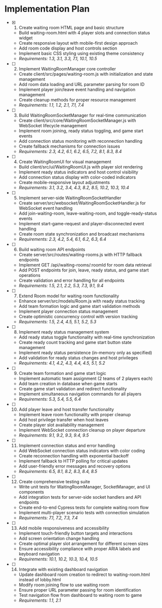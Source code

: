 # Implementation Plan

- [x] 1. Create waiting room HTML page and basic structure





  - Build waiting-room.html with 4 player slots and connection status widget
  - Create responsive layout with mobile-first design approach
  - Add room code display and host controls section
  - Implement basic CSS styling using existing theme consistency
  - _Requirements: 1.3, 3.1, 3.3, 7.1, 10.1, 10.5_

- [ ] 2. Implement WaitingRoomManager core controller
  - Create client/src/pages/waiting-room.js with initialization and state management
  - Add room data loading and URL parameter parsing for room ID
  - Implement player join/leave event handling and navigation management
  - Create cleanup methods for proper resource management
  - _Requirements: 1.1, 1.2, 2.1, 7.1, 7.4_

- [ ] 3. Build WaitingRoomSocketManager for real-time communication
  - Create client/src/core/WaitingRoomSocketManager.js with WebSocket lifecycle management
  - Implement room joining, ready status toggling, and game start events
  - Add connection status monitoring with reconnection handling
  - Create fallback mechanisms for connection issues
  - _Requirements: 2.3, 4.2, 6.1, 6.2, 6.5, 7.2, 8.1, 8.3, 8.4_

- [ ] 4. Create WaitingRoomUI for visual management
  - Build client/src/ui/WaitingRoomUI.js with player slot rendering
  - Implement ready status indicators and host control visibility
  - Add connection status display with color-coded indicators
  - Create mobile-responsive layout adjustments
  - _Requirements: 3.1, 3.2, 3.4, 4.3, 8.2, 8.5, 10.2, 10.3, 10.4_

- [ ] 5. Implement server-side WaitingRoomSocketHandler
  - Create server/src/websocket/WaitingRoomSocketHandler.js for WebSocket event handling
  - Add join-waiting-room, leave-waiting-room, and toggle-ready-status events
  - Implement start-game-request and player-disconnected event handling
  - Create room state synchronization and broadcast mechanisms
  - _Requirements: 2.3, 4.2, 5.4, 6.1, 6.2, 6.3, 6.4_

- [ ] 6. Build waiting room API endpoints
  - Create server/src/routes/waiting-rooms.js with HTTP fallback endpoints
  - Implement GET /api/waiting-rooms/:roomId for room data retrieval
  - Add POST endpoints for join, leave, ready status, and game start operations
  - Create validation and error handling for all endpoints
  - _Requirements: 1.5, 2.1, 2.2, 5.3, 7.3, 9.1, 9.4_

- [ ] 7. Extend Room model for waiting room functionality
  - Enhance server/src/models/Room.js with ready status tracking
  - Add team formation logic and game start validation methods
  - Implement player connection status management
  - Create optimistic concurrency control with version tracking
  - _Requirements: 1.5, 2.4, 4.5, 5.1, 5.2, 5.3_

- [ ] 8. Implement ready status management system
  - Add ready status toggle functionality with real-time synchronization
  - Create ready count tracking and game start button state management
  - Implement ready status persistence (in-memory only as specified)
  - Add validation for ready status changes and host privileges
  - _Requirements: 4.1, 4.2, 4.3, 4.4, 4.5, 5.1, 5.2_

- [ ] 9. Create team formation and game start logic
  - Implement automatic team assignment (2 teams of 2 players each)
  - Add team creation in database when game starts
  - Create game start validation and redirect functionality
  - Implement simultaneous navigation commands for all players
  - _Requirements: 5.3, 5.4, 5.5, 6.4_

- [ ] 10. Add player leave and host transfer functionality
  - Implement leave room functionality with proper cleanup
  - Add host privilege transfer when host leaves
  - Create player slot availability management
  - Implement WebSocket connection cleanup on player departure
  - _Requirements: 9.1, 9.2, 9.3, 9.4, 9.5_

- [ ] 11. Implement connection status and error handling
  - Add WebSocket connection status indicators with color coding
  - Create reconnection handling with exponential backoff
  - Implement fallback to HTTP polling for critical updates
  - Add user-friendly error messages and recovery options
  - _Requirements: 6.5, 8.1, 8.2, 8.3, 8.4, 8.5_

- [ ] 12. Create comprehensive testing suite
  - Write unit tests for WaitingRoomManager, SocketManager, and UI components
  - Add integration tests for server-side socket handlers and API endpoints
  - Create end-to-end Cypress tests for complete waiting room flow
  - Implement multi-player scenario tests with connection simulation
  - _Requirements: 7.1, 7.2, 7.3, 7.4_

- [ ] 13. Add mobile responsiveness and accessibility
  - Implement touch-friendly button targets and interactions
  - Add screen orientation change handling
  - Create optimal player slot arrangement for different screen sizes
  - Ensure accessibility compliance with proper ARIA labels and keyboard navigation
  - _Requirements: 10.1, 10.2, 10.3, 10.4, 10.5_

- [ ] 14. Integrate with existing dashboard navigation
  - Update dashboard room creation to redirect to waiting-room.html instead of lobby.html
  - Modify room joining flow to use waiting room
  - Ensure proper URL parameter passing for room identification
  - Test navigation flow from dashboard to waiting room to game
  - _Requirements: 1.1, 2.1_